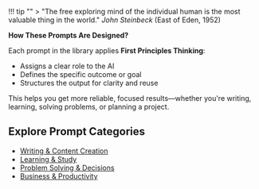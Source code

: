 !!! tip ""
    > "The free exploring mind of the individual human is the most valuable thing in the world." _John Steinbeck_ (East of Eden, 1952)

**How These Prompts Are Designed?**

Each prompt in the library applies **First Principles Thinking**:

- Assigns a clear role to the AI
- Defines the specific outcome or goal
- Structures the output for clarity and reuse

This helps you get more reliable, focused results—whether you're writing, learning, solving problems, or planning a project.

## Explore Prompt Categories

- [Writing & Content Creation](a_writing_prompts.md)
- [Learning & Study](b_learning_prompts.md)
- [Problem Solving & Decisions](c_problem_solving_prompts.md)
- [Business & Productivity](d_business_prompts.md)
